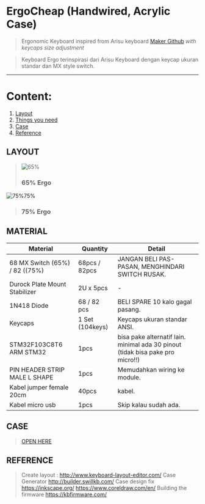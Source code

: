 
# ErgoCheap (Handwired, Acrylic Case)

>Ergonomic Keyboard inspired from Arisu keyboard [Maker Github](https://github.com/FateNozomi) *with keycaps size adjustment*

>Keyboard Ergo terinspirasi dari Arisu Keyboard dengan keycap ukuran standar dan MX style switch. 
---
# Content:

1. [Layout ](#layout)
2. [Things you need](#MATERIAL)
3. [Case ](#CASE)
4. [Reference](#REFERENCE)

## LAYOUT

>![65%](https://github.com/xSteins/Mechanical-Keyboard/blob/master/ErgoCheap/65%25.svg)
> ### 65% Ergo
![75%](https://github.com/xSteins/Mechanical-Keyboard/blob/master/ErgoCheap/75%25%20blank.svg)75%
> ### 75% Ergo
## 	MATERIAL

Material 						| Quantity							| Detail
------------ 					| -------------						| -------
68 MX Switch (65%) / 82 ((75%) 	| 68pcs / 82pcs						| JANGAN BELI PAS-PASAN, MENGHINDARI SWITCH RUSAK.
Durock Plate Mount Stabilizer |	2U x 5pcs						| -
1N418 Diode						| 68 / 82 pcs 						| BELI SPARE 10 kalo gagal pasang.
Keycaps							| 1 Set (104keys)					| Keycaps ukuran standar ANSI.
STM32F103C8T6 ARM STM32			| 1pcs								| bisa pake alternatif lain. minimal ada 30 pinout (tidak bisa pake pro micro!!)
PIN HEADER STRIP MALE L SHAPE	| 1pcs								| Memudahkan wiring ke module.
Kabel jumper female 20cm		| 40pcs								| kabel.
Kabel micro usb					| 1pcs								| Skip kalau sudah ada.

## CASE

>[OPEN HERE](https://github.com/xSteins/Mechanical-Keyboard/tree/master/ErgoCheap/CASE)

## REFERENCE
>Create layout :
>http://www.keyboard-layout-editor.com/
>Case Generator
>http://builder.swillkb.com/
>Case design fix
>https://inkscape.org/
>https://www.coreldraw.com/en/
>Building the firmware
>https://kbfirmware.com/


